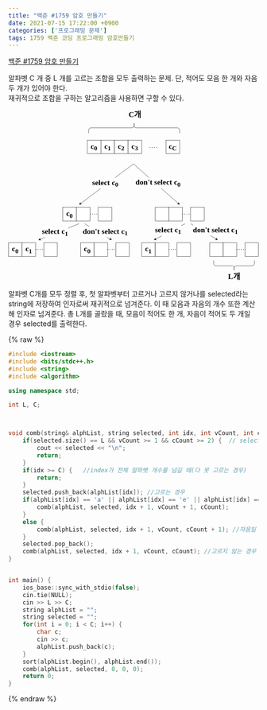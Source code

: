 ```yaml
---
title: "백준 #1759 암호 만들기"
date: 2021-07-15 17:22:00 +0900
categories: ['프로그래밍 문제']
tags: 1759 백준 코딩 프로그래밍 암호만들기
---
```

[백준 #1759 암호 만들기](https://www.acmicpc.net/problem/1759)

알파벳 C 개 중 L 개를 고르는 조합을 모두 출력하는 문제. 단, 적어도 모음 한 개와 자음 두 개가 있어야 한다.  
재귀적으로 조합을 구하는 알고리즘을 사용하면 구할 수 있다.

<div style="text-align:center;"><svg xmlns="http://www.w3.org/2000/svg" xmlns:xlink="http://www.w3.org/1999/xlink" version="1.1" width="921px" viewBox="-0.5 -0.5 921 632" style="max-width:100%;max-height:632px;"><defs><style type="text/css">@font-face {
font-family: "JejuGothic";
src: url("https://www.sumyeong.kim/custom-fonts/JejuGothicOTF.woff");
}
</style></defs><g><rect x="290" y="111.5" width="50" height="50" fill="#ffffff" stroke="#000000" pointer-events="all"></rect><g transform="translate(-0.5 -0.5)"><switch><foreignObject style="overflow: visible; text-align: left;" pointer-events="none" width="100%" height="100%" requiredFeatures="http://www.w3.org/TR/SVG11/feature#Extensibility"><div xmlns="http://www.w3.org/1999/xhtml" style="display: flex; align-items: unsafe center; justify-content: unsafe center; width: 48px; height: 1px; padding-top: 137px; margin-left: 291px;"><div style="box-sizing: border-box; font-size: 0; text-align: center; "><div style="display: inline-block; font-size: 12px; font-family: Helvetica; color: #000000; line-height: 1.2; pointer-events: all; white-space: normal; word-wrap: normal; "><b><font style="font-size: 28px" data-font-src="https://www.sumyeong.kim/custom-fonts/JejuGothicOTF.woff" face="JejuGothic">c<sub>0</sub></font></b></div></div></div></foreignObject><text x="315" y="140" fill="#000000" font-family="Helvetica" font-size="12px" text-anchor="middle">c0</text></switch></g><rect x="340" y="111.5" width="50" height="50" fill="#ffffff" stroke="#000000" pointer-events="all"></rect><g transform="translate(-0.5 -0.5)"><switch><foreignObject style="overflow: visible; text-align: left;" pointer-events="none" width="100%" height="100%" requiredFeatures="http://www.w3.org/TR/SVG11/feature#Extensibility"><div xmlns="http://www.w3.org/1999/xhtml" style="display: flex; align-items: unsafe center; justify-content: unsafe center; width: 48px; height: 1px; padding-top: 137px; margin-left: 341px;"><div style="box-sizing: border-box; font-size: 0; text-align: center; "><div style="display: inline-block; font-size: 12px; font-family: Helvetica; color: #000000; line-height: 1.2; pointer-events: all; white-space: normal; word-wrap: normal; "><b><font style="font-size: 28px" data-font-src="https://www.sumyeong.kim/custom-fonts/JejuGothicOTF.woff" face="JejuGothic">c<sub>1</sub></font></b></div></div></div></foreignObject><text x="365" y="140" fill="#000000" font-family="Helvetica" font-size="12px" text-anchor="middle">c1</text></switch></g><rect x="390" y="111.5" width="50" height="50" fill="#ffffff" stroke="#000000" pointer-events="all"></rect><g transform="translate(-0.5 -0.5)"><switch><foreignObject style="overflow: visible; text-align: left;" pointer-events="none" width="100%" height="100%" requiredFeatures="http://www.w3.org/TR/SVG11/feature#Extensibility"><div xmlns="http://www.w3.org/1999/xhtml" style="display: flex; align-items: unsafe center; justify-content: unsafe center; width: 48px; height: 1px; padding-top: 137px; margin-left: 391px;"><div style="box-sizing: border-box; font-size: 0; text-align: center; "><div style="display: inline-block; font-size: 12px; font-family: Helvetica; color: #000000; line-height: 1.2; pointer-events: all; white-space: normal; word-wrap: normal; "><b><font style="font-size: 28px" data-font-src="https://www.sumyeong.kim/custom-fonts/JejuGothicOTF.woff" face="JejuGothic">c<sub>2</sub></font></b></div></div></div></foreignObject><text x="415" y="140" fill="#000000" font-family="Helvetica" font-size="12px" text-anchor="middle">c2</text></switch></g><rect x="440" y="111.5" width="50" height="50" fill="#ffffff" stroke="#000000" pointer-events="all"></rect><g transform="translate(-0.5 -0.5)"><switch><foreignObject style="overflow: visible; text-align: left;" pointer-events="none" width="100%" height="100%" requiredFeatures="http://www.w3.org/TR/SVG11/feature#Extensibility"><div xmlns="http://www.w3.org/1999/xhtml" style="display: flex; align-items: unsafe center; justify-content: unsafe center; width: 48px; height: 1px; padding-top: 137px; margin-left: 441px;"><div style="box-sizing: border-box; font-size: 0; text-align: center; "><div style="display: inline-block; font-size: 12px; font-family: Helvetica; color: #000000; line-height: 1.2; pointer-events: all; white-space: normal; word-wrap: normal; "><b><font style="font-size: 28px" data-font-src="https://www.sumyeong.kim/custom-fonts/JejuGothicOTF.woff" face="JejuGothic">c<sub>3</sub></font></b></div></div></div></foreignObject><text x="465" y="140" fill="#000000" font-family="Helvetica" font-size="12px" text-anchor="middle">c3</text></switch></g><rect x="580" y="111.5" width="50" height="50" fill="#ffffff" stroke="#000000" pointer-events="all"></rect><g transform="translate(-0.5 -0.5)"><switch><foreignObject style="overflow: visible; text-align: left;" pointer-events="none" width="100%" height="100%" requiredFeatures="http://www.w3.org/TR/SVG11/feature#Extensibility"><div xmlns="http://www.w3.org/1999/xhtml" style="display: flex; align-items: unsafe center; justify-content: unsafe center; width: 48px; height: 1px; padding-top: 137px; margin-left: 581px;"><div style="box-sizing: border-box; font-size: 0; text-align: center; "><div style="display: inline-block; font-size: 12px; font-family: Helvetica; color: #000000; line-height: 1.2; pointer-events: all; white-space: normal; word-wrap: normal; "><b><font style="font-size: 28px" data-font-src="https://www.sumyeong.kim/custom-fonts/JejuGothicOTF.woff" face="JejuGothic">c<sub>C</sub></font></b></div></div></div></foreignObject><text x="605" y="140" fill="#000000" font-family="Helvetica" font-size="12px" text-anchor="middle">cC</text></switch></g><path d="M 482.5 -101 L 472.5 -101 Q 462.5 -101 462.5 -91 L 462.5 56.5 Q 462.5 66.5 452.5 66.5 L 447.5 66.5 Q 442.5 66.5 452.5 66.5 L 457.5 66.5 Q 462.5 66.5 462.5 76.5 L 462.5 224 Q 462.5 234 472.5 234 L 482.5 234" fill="none" stroke="#000000" stroke-miterlimit="10" transform="translate(462.5,0)scale(-1,1)translate(-462.5,0)rotate(90,462.5,66.5)" pointer-events="all"></path><rect x="435" y="1.5" width="60" height="30" fill="none" stroke="none" pointer-events="all"></rect><g transform="translate(-0.5 -0.5)"><switch><foreignObject style="overflow: visible; text-align: left;" pointer-events="none" width="100%" height="100%" requiredFeatures="http://www.w3.org/TR/SVG11/feature#Extensibility"><div xmlns="http://www.w3.org/1999/xhtml" style="display: flex; align-items: unsafe center; justify-content: unsafe center; width: 1px; height: 1px; padding-top: 17px; margin-left: 465px;"><div style="box-sizing: border-box; font-size: 0; text-align: center; "><div style="display: inline-block; font-size: 12px; font-family: Helvetica; color: #000000; line-height: 1.2; pointer-events: all; white-space: nowrap; "><font data-font-src="https://www.sumyeong.kim/custom-fonts/JejuGothicOTF.woff" face="JejuGothic"><b><font style="font-size: 28px">C개</font></b></font></div></div></div></foreignObject><text x="465" y="20" fill="#000000" font-family="Helvetica" font-size="12px" text-anchor="middle">C개</text></switch></g><rect x="200" y="359" width="50" height="50" fill="#ffffff" stroke="#000000" pointer-events="all"></rect><g transform="translate(-0.5 -0.5)"><switch><foreignObject style="overflow: visible; text-align: left;" pointer-events="none" width="100%" height="100%" requiredFeatures="http://www.w3.org/TR/SVG11/feature#Extensibility"><div xmlns="http://www.w3.org/1999/xhtml" style="display: flex; align-items: unsafe center; justify-content: unsafe center; width: 48px; height: 1px; padding-top: 384px; margin-left: 201px;"><div style="box-sizing: border-box; font-size: 0; text-align: center; "><div style="display: inline-block; font-size: 12px; font-family: Helvetica; color: #000000; line-height: 1.2; pointer-events: all; white-space: normal; word-wrap: normal; "><b><font style="font-size: 28px" data-font-src="https://www.sumyeong.kim/custom-fonts/JejuGothicOTF.woff" face="JejuGothic">c<sub>0</sub></font></b></div></div></div></foreignObject><text x="225" y="388" fill="#000000" font-family="Helvetica" font-size="12px" text-anchor="middle">c0</text></switch></g><rect x="250" y="359" width="50" height="50" fill="#ffffff" stroke="#000000" pointer-events="all"></rect><rect x="330" y="359" width="50" height="50" fill="#ffffff" stroke="#000000" pointer-events="all"></rect><rect x="540" y="359" width="50" height="50" fill="#ffffff" stroke="#000000" pointer-events="all"></rect><rect x="590" y="359" width="50" height="50" fill="#ffffff" stroke="#000000" pointer-events="all"></rect><rect x="670" y="359" width="50" height="50" fill="#ffffff" stroke="#000000" pointer-events="all"></rect><rect x="0" y="489" width="50" height="50" fill="#ffffff" stroke="#000000" pointer-events="all"></rect><g transform="translate(-0.5 -0.5)"><switch><foreignObject style="overflow: visible; text-align: left;" pointer-events="none" width="100%" height="100%" requiredFeatures="http://www.w3.org/TR/SVG11/feature#Extensibility"><div xmlns="http://www.w3.org/1999/xhtml" style="display: flex; align-items: unsafe center; justify-content: unsafe center; width: 48px; height: 1px; padding-top: 514px; margin-left: 1px;"><div style="box-sizing: border-box; font-size: 0; text-align: center; "><div style="display: inline-block; font-size: 12px; font-family: Helvetica; color: #000000; line-height: 1.2; pointer-events: all; white-space: normal; word-wrap: normal; "><b><font style="font-size: 28px" data-font-src="https://www.sumyeong.kim/custom-fonts/JejuGothicOTF.woff" face="JejuGothic">c<sub>0</sub></font></b></div></div></div></foreignObject><text x="25" y="518" fill="#000000" font-family="Helvetica" font-size="12px" text-anchor="middle">c0</text></switch></g><rect x="50" y="489" width="50" height="50" fill="#ffffff" stroke="#000000" pointer-events="all"></rect><g transform="translate(-0.5 -0.5)"><switch><foreignObject style="overflow: visible; text-align: left;" pointer-events="none" width="100%" height="100%" requiredFeatures="http://www.w3.org/TR/SVG11/feature#Extensibility"><div xmlns="http://www.w3.org/1999/xhtml" style="display: flex; align-items: unsafe center; justify-content: unsafe center; width: 48px; height: 1px; padding-top: 514px; margin-left: 51px;"><div style="box-sizing: border-box; font-size: 0; text-align: center; "><div style="display: inline-block; font-size: 12px; font-family: Helvetica; color: #000000; line-height: 1.2; pointer-events: all; white-space: normal; word-wrap: normal; "><font data-font-src="https://www.sumyeong.kim/custom-fonts/JejuGothicOTF.woff" style="font-size: 28px" face="JejuGothic"><b>c<sub>1</sub></b></font></div></div></div></foreignObject><text x="75" y="518" fill="#000000" font-family="Helvetica" font-size="12px" text-anchor="middle">c1</text></switch></g><rect x="130" y="489" width="50" height="50" fill="#ffffff" stroke="#000000" pointer-events="all"></rect><rect x="265" y="489" width="50" height="50" fill="#ffffff" stroke="#000000" pointer-events="all"></rect><g transform="translate(-0.5 -0.5)"><switch><foreignObject style="overflow: visible; text-align: left;" pointer-events="none" width="100%" height="100%" requiredFeatures="http://www.w3.org/TR/SVG11/feature#Extensibility"><div xmlns="http://www.w3.org/1999/xhtml" style="display: flex; align-items: unsafe center; justify-content: unsafe center; width: 48px; height: 1px; padding-top: 514px; margin-left: 266px;"><div style="box-sizing: border-box; font-size: 0; text-align: center; "><div style="display: inline-block; font-size: 12px; font-family: Helvetica; color: #000000; line-height: 1.2; pointer-events: all; white-space: normal; word-wrap: normal; "><b><font style="font-size: 28px" data-font-src="https://www.sumyeong.kim/custom-fonts/JejuGothicOTF.woff" face="JejuGothic">c<sub>0</sub></font></b></div></div></div></foreignObject><text x="290" y="518" fill="#000000" font-family="Helvetica" font-size="12px" text-anchor="middle">c0</text></switch></g><rect x="315" y="489" width="50" height="50" fill="#ffffff" stroke="#000000" pointer-events="all"></rect><rect x="395" y="489" width="50" height="50" fill="#ffffff" stroke="#000000" pointer-events="all"></rect><rect x="490" y="489" width="50" height="50" fill="#ffffff" stroke="#000000" pointer-events="all"></rect><g transform="translate(-0.5 -0.5)"><switch><foreignObject style="overflow: visible; text-align: left;" pointer-events="none" width="100%" height="100%" requiredFeatures="http://www.w3.org/TR/SVG11/feature#Extensibility"><div xmlns="http://www.w3.org/1999/xhtml" style="display: flex; align-items: unsafe center; justify-content: unsafe center; width: 48px; height: 1px; padding-top: 514px; margin-left: 491px;"><div style="box-sizing: border-box; font-size: 0; text-align: center; "><div style="display: inline-block; font-size: 12px; font-family: Helvetica; color: #000000; line-height: 1.2; pointer-events: all; white-space: normal; word-wrap: normal; "><b><font style="font-size: 28px" data-font-src="https://www.sumyeong.kim/custom-fonts/JejuGothicOTF.woff" face="JejuGothic">c<sub>1</sub></font></b></div></div></div></foreignObject><text x="515" y="518" fill="#000000" font-family="Helvetica" font-size="12px" text-anchor="middle">c1</text></switch></g><rect x="540" y="489" width="50" height="50" fill="#ffffff" stroke="#000000" pointer-events="all"></rect><rect x="620" y="489" width="50" height="50" fill="#ffffff" stroke="#000000" pointer-events="all"></rect><rect x="740" y="489" width="50" height="50" fill="#ffffff" stroke="#000000" pointer-events="all"></rect><rect x="790" y="489" width="50" height="50" fill="#ffffff" stroke="#000000" pointer-events="all"></rect><rect x="870" y="489" width="50" height="50" fill="#ffffff" stroke="#000000" pointer-events="all"></rect><path d="M 460 199 L 265.09 345.18" fill="none" stroke="#000000" stroke-miterlimit="10" pointer-events="stroke"></path><path d="M 260.89 348.33 L 264.39 341.33 L 265.09 345.18 L 268.59 346.93 Z" fill="#000000" stroke="#000000" stroke-miterlimit="10" pointer-events="all"></path><g transform="translate(-0.5 -0.5)"><switch><foreignObject style="overflow: visible; text-align: left;" pointer-events="none" width="100%" height="100%" requiredFeatures="http://www.w3.org/TR/SVG11/feature#Extensibility"><div xmlns="http://www.w3.org/1999/xhtml" style="display: flex; align-items: unsafe center; justify-content: unsafe center; width: 1px; height: 1px; padding-top: 270px; margin-left: 356px;"><div style="box-sizing: border-box; font-size: 0; text-align: center; "><div style="display: inline-block; font-size: 11px; font-family: Helvetica; color: #000000; line-height: 1.2; pointer-events: all; background-color: #ffffff; white-space: nowrap; "><font data-font-src="https://www.sumyeong.kim/custom-fonts/JejuGothicOTF.woff" face="JejuGothic"><b><font style="font-size: 28px">select c<sub>0</sub></font></b></font></div></div></div></foreignObject><text x="356" y="273" fill="#000000" font-family="Helvetica" font-size="11px" text-anchor="middle">select c0</text></switch></g><path d="M 460 199 L 625.23 344.79" fill="none" stroke="#000000" stroke-miterlimit="10" pointer-events="stroke"></path><path d="M 629.16 348.26 L 621.6 346.25 L 625.23 344.79 L 626.23 341 Z" fill="#000000" stroke="#000000" stroke-miterlimit="10" pointer-events="all"></path><g transform="translate(-0.5 -0.5)"><switch><foreignObject style="overflow: visible; text-align: left;" pointer-events="none" width="100%" height="100%" requiredFeatures="http://www.w3.org/TR/SVG11/feature#Extensibility"><div xmlns="http://www.w3.org/1999/xhtml" style="display: flex; align-items: unsafe center; justify-content: unsafe center; width: 1px; height: 1px; padding-top: 269px; margin-left: 550px;"><div style="box-sizing: border-box; font-size: 0; text-align: center; "><div style="display: inline-block; font-size: 11px; font-family: Helvetica; color: #000000; line-height: 1.2; pointer-events: all; background-color: #ffffff; white-space: nowrap; "><font style="font-size: 28px" data-font-src="https://www.sumyeong.kim/custom-fonts/JejuGothicOTF.woff" face="JejuGothic"><b>don't select c<sub>0</sub></b></font></div></div></div></foreignObject><text x="550" y="273" fill="#000000" font-family="Helvetica" font-size="11px" text-anchor="middle">don't select c0</text></switch></g><path d="M 260 419 L 115.91 476.63" fill="none" stroke="#000000" stroke-miterlimit="10" pointer-events="stroke"></path><path d="M 111.04 478.58 L 116.24 472.74 L 115.91 476.63 L 118.84 479.23 Z" fill="#000000" stroke="#000000" stroke-miterlimit="10" pointer-events="all"></path><g transform="translate(-0.5 -0.5)"><switch><foreignObject style="overflow: visible; text-align: left;" pointer-events="none" width="100%" height="100%" requiredFeatures="http://www.w3.org/TR/SVG11/feature#Extensibility"><div xmlns="http://www.w3.org/1999/xhtml" style="display: flex; align-items: unsafe center; justify-content: unsafe center; width: 1px; height: 1px; padding-top: 450px; margin-left: 171px;"><div style="box-sizing: border-box; font-size: 0; text-align: center; "><div style="display: inline-block; font-size: 11px; font-family: Helvetica; color: #000000; line-height: 1.2; pointer-events: all; background-color: #ffffff; white-space: nowrap; "><font data-font-src="https://www.sumyeong.kim/custom-fonts/JejuGothicOTF.woff" face="JejuGothic"><b><font style="font-size: 28px">select c<sub>1</sub></font></b></font></div></div></div></foreignObject><text x="171" y="453" fill="#000000" font-family="Helvetica" font-size="11px" text-anchor="middle">select c1</text></switch></g><path d="M 650 419 L 540.65 476.05" fill="none" stroke="#000000" stroke-miterlimit="10" pointer-events="stroke"></path><path d="M 535.99 478.48 L 540.58 472.14 L 540.65 476.05 L 543.82 478.35 Z" fill="#000000" stroke="#000000" stroke-miterlimit="10" pointer-events="all"></path><g transform="translate(-0.5 -0.5)"><switch><foreignObject style="overflow: visible; text-align: left;" pointer-events="none" width="100%" height="100%" requiredFeatures="http://www.w3.org/TR/SVG11/feature#Extensibility"><div xmlns="http://www.w3.org/1999/xhtml" style="display: flex; align-items: unsafe center; justify-content: unsafe center; width: 1px; height: 1px; padding-top: 444px; margin-left: 587px;"><div style="box-sizing: border-box; font-size: 0; text-align: center; "><div style="display: inline-block; font-size: 11px; font-family: Helvetica; color: #000000; line-height: 1.2; pointer-events: all; background-color: #ffffff; white-space: nowrap; "><font data-font-src="https://www.sumyeong.kim/custom-fonts/JejuGothicOTF.woff" face="JejuGothic"><b><font style="font-size: 28px">select c<sub>1</sub></font></b></font></div></div></div></foreignObject><text x="587" y="447" fill="#000000" font-family="Helvetica" font-size="11px" text-anchor="middle">select c1</text></switch></g><path d="M 280 419 L 374.54 475.72" fill="none" stroke="#000000" stroke-miterlimit="10" pointer-events="stroke"></path><path d="M 379.04 478.42 L 371.24 477.82 L 374.54 475.72 L 374.84 471.82 Z" fill="#000000" stroke="#000000" stroke-miterlimit="10" pointer-events="all"></path><g transform="translate(-0.5 -0.5)"><switch><foreignObject style="overflow: visible; text-align: left;" pointer-events="none" width="100%" height="100%" requiredFeatures="http://www.w3.org/TR/SVG11/feature#Extensibility"><div xmlns="http://www.w3.org/1999/xhtml" style="display: flex; align-items: unsafe center; justify-content: unsafe center; width: 1px; height: 1px; padding-top: 449px; margin-left: 356px;"><div style="box-sizing: border-box; font-size: 0; text-align: center; "><div style="display: inline-block; font-size: 11px; font-family: Helvetica; color: #000000; line-height: 1.2; pointer-events: all; background-color: #ffffff; white-space: nowrap; "><font style="font-size: 28px" data-font-src="https://www.sumyeong.kim/custom-fonts/JejuGothicOTF.woff" face="JejuGothic"><b>don't select c<sub>1</sub></b></font></div></div></div></foreignObject><text x="356" y="453" fill="#000000" font-family="Helvetica" font-size="11px" text-anchor="middle">don't select c1</text></switch></g><path d="M 670 419 L 764.54 475.72" fill="none" stroke="#000000" stroke-miterlimit="10" pointer-events="stroke"></path><path d="M 769.04 478.42 L 761.24 477.82 L 764.54 475.72 L 764.84 471.82 Z" fill="#000000" stroke="#000000" stroke-miterlimit="10" pointer-events="all"></path><g transform="translate(-0.5 -0.5)"><switch><foreignObject style="overflow: visible; text-align: left;" pointer-events="none" width="100%" height="100%" requiredFeatures="http://www.w3.org/TR/SVG11/feature#Extensibility"><div xmlns="http://www.w3.org/1999/xhtml" style="display: flex; align-items: unsafe center; justify-content: unsafe center; width: 1px; height: 1px; padding-top: 444px; margin-left: 761px;"><div style="box-sizing: border-box; font-size: 0; text-align: center; "><div style="display: inline-block; font-size: 11px; font-family: Helvetica; color: #000000; line-height: 1.2; pointer-events: all; background-color: #ffffff; white-space: nowrap; "><font style="font-size: 28px" data-font-src="https://www.sumyeong.kim/custom-fonts/JejuGothicOTF.woff" face="JejuGothic"><b>don't select c<sub>1</sub></b></font></div></div></div></foreignObject><text x="761" y="448" fill="#000000" font-family="Helvetica" font-size="11px" text-anchor="middle">don't select c1</text></switch></g><path d="M 850 499 L 840 499 Q 830 499 830 509 L 830 564 Q 830 574 820 574 L 815 574 Q 810 574 820 574 L 825 574 Q 830 574 830 584 L 830 639 Q 830 649 840 649 L 850 649" fill="none" stroke="#000000" stroke-miterlimit="10" transform="translate(830,0)scale(-1,1)translate(-830,0)rotate(-90,830,574)" pointer-events="all"></path><rect x="800" y="599" width="60" height="30" fill="none" stroke="none" pointer-events="all"></rect><g transform="translate(-0.5 -0.5)"><switch><foreignObject style="overflow: visible; text-align: left;" pointer-events="none" width="100%" height="100%" requiredFeatures="http://www.w3.org/TR/SVG11/feature#Extensibility"><div xmlns="http://www.w3.org/1999/xhtml" style="display: flex; align-items: unsafe center; justify-content: unsafe center; width: 1px; height: 1px; padding-top: 614px; margin-left: 830px;"><div style="box-sizing: border-box; font-size: 0; text-align: center; "><div style="display: inline-block; font-size: 12px; font-family: Helvetica; color: #000000; line-height: 1.2; pointer-events: all; white-space: nowrap; "><font data-font-src="https://www.sumyeong.kim/custom-fonts/JejuGothicOTF.woff" face="JejuGothic"><b><font style="font-size: 28px">L개</font></b></font></div></div></div></foreignObject><text x="830" y="618" fill="#000000" font-family="Helvetica" font-size="12px" text-anchor="middle">L개</text></switch></g><path d="M 300 383.66 L 330 383.66" fill="none" stroke="#000000" stroke-width="2" stroke-miterlimit="10" stroke-dasharray="2 6" pointer-events="stroke"></path><path d="M 640 383.66 L 670 383.66" fill="none" stroke="#000000" stroke-width="2" stroke-miterlimit="10" stroke-dasharray="2 6" pointer-events="stroke"></path><path d="M 520 139 L 550 139" fill="none" stroke="#000000" stroke-width="2" stroke-miterlimit="10" stroke-dasharray="2 6" pointer-events="stroke"></path><path d="M 100 513.66 L 130 513.66" fill="none" stroke="#000000" stroke-width="2" stroke-miterlimit="10" stroke-dasharray="2 6" pointer-events="stroke"></path><path d="M 365 513.66 L 395 513.66" fill="none" stroke="#000000" stroke-width="2" stroke-miterlimit="10" stroke-dasharray="2 6" pointer-events="stroke"></path><path d="M 590 513.66 L 620 513.66" fill="none" stroke="#000000" stroke-width="2" stroke-miterlimit="10" stroke-dasharray="2 6" pointer-events="stroke"></path><path d="M 840 513.66 L 870 513.66" fill="none" stroke="#000000" stroke-width="2" stroke-miterlimit="10" stroke-dasharray="2 6" pointer-events="stroke"></path></g><switch><g requiredFeatures="http://www.w3.org/TR/SVG11/feature#Extensibility"></g><a transform="translate(0,-5)" xlink:href="https://www.diagrams.net/doc/faq/svg-export-text-problems" target="_blank" rel="noopener"><text text-anchor="middle" font-size="10px" x="50%" y="100%">Viewer does not support full SVG 1.1</text></a></switch></svg></div>

알파벳 C개를 모두 정렬 후, 첫 알파벳부터 고르거나 고르지 않거나를 selected라는 string에 저장하여 인자로써 재귀적으로 넘겨준다. 이 때 모음과 자음의 개수 또한 계산해 인자로 넘겨준다. 총 L개를 골랐을 때, 모음이 적어도 한 개, 자음이 적어도 두 개일 경우 selected를 출력한다.

{% raw %}
```c++
#include <iostream>
#include <bits/stdc++.h>
#include <string>
#include <algorithm>

using namespace std;

int L, C;



void comb(string& alphList, string selected, int idx, int vCount, int cCount) {
    if(selected.size() == L && vCount >= 1 && cCount >= 2) {  // selected의 size가 L인 경우(다 고름)
        cout << selected << "\n";
        return;
    }
    if(idx >= C) {   //index가 전체 알파벳 개수를 넘길 때(다 못 고르는 경우)
        return;
    }
    selected.push_back(alphList[idx]); //고르는 경우
    if(alphList[idx] == 'a' || alphList[idx] == 'e' || alphList[idx] == 'i' || alphList[idx] == 'o' || alphList[idx] == 'u') { //모음일 경우 vCount + 1
        comb(alphList, selected, idx + 1, vCount + 1, cCount);
    }
    else {
        comb(alphList, selected, idx + 1, vCount, cCount + 1); //자음일 경우 cCount + 1
    }
    selected.pop_back();
    comb(alphList, selected, idx + 1, vCount, cCount); //고르지 않는 경우
}


int main() {
    ios_base::sync_with_stdio(false);
    cin.tie(NULL);
    cin >> L >> C;
    string alphList = "";
    string selected = "";
    for(int i = 0; i < C; i++) {
        char c;
        cin >> c;
        alphList.push_back(c);
    }
    sort(alphList.begin(), alphList.end());
    comb(alphList, selected, 0, 0, 0);
    return 0;
}
```
{% endraw %}